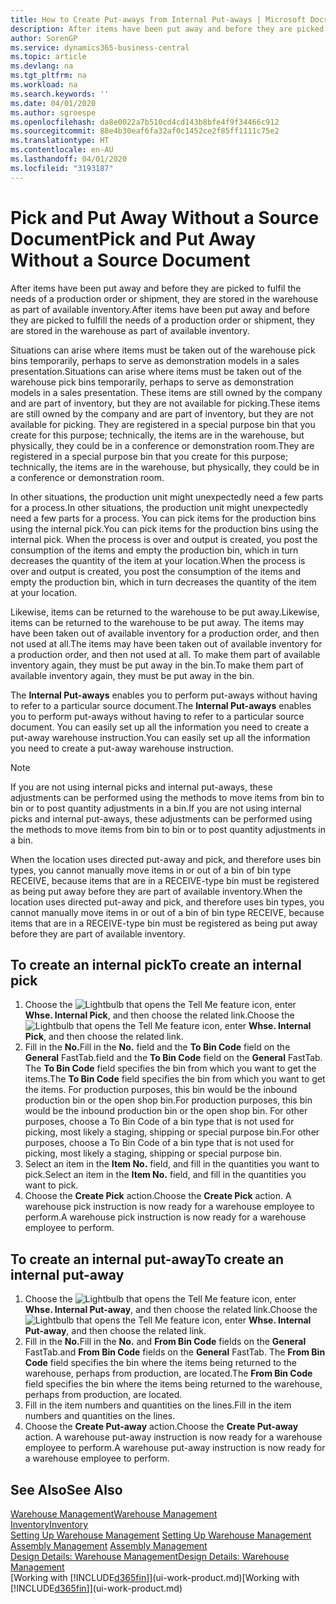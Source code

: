 ```yaml
---
title: How to Create Put-aways from Internal Put-aways | Microsoft Docs
description: After items have been put away and before they are picked to fulfil the needs of a production order or shipment, they are stored in the warehouse as part of available inventory.
author: SorenGP
ms.service: dynamics365-business-central
ms.topic: article
ms.devlang: na
ms.tgt_pltfrm: na
ms.workload: na
ms.search.keywords: ''
ms.date: 04/01/2020
ms.author: sgroespe
ms.openlocfilehash: da8e0022a7b510cd4cd143b8bfe4f9f34466c912
ms.sourcegitcommit: 88e4b30eaf6fa32af0c1452ce2f85ff1111c75e2
ms.translationtype: HT
ms.contentlocale: en-AU
ms.lasthandoff: 04/01/2020
ms.locfileid: "3193187"
---
```

# <a name="pick-and-put-away-without-a-source-document"></a><span data-ttu-id="7580a-103">Pick and Put Away Without a Source Document</span><span class="sxs-lookup"><span data-stu-id="7580a-103">Pick and Put Away Without a Source Document</span></span>
<span data-ttu-id="7580a-104">After items have been put away and before they are picked to fulfil the needs of a production order or shipment, they are stored in the warehouse as part of available inventory.</span><span class="sxs-lookup"><span data-stu-id="7580a-104">After items have been put away and before they are picked to fulfill the needs of a production order or shipment, they are stored in the warehouse as part of available inventory.</span></span>  

<span data-ttu-id="7580a-105">Situations can arise where items must be taken out of the warehouse pick bins temporarily, perhaps to serve as demonstration models in a sales presentation.</span><span class="sxs-lookup"><span data-stu-id="7580a-105">Situations can arise where items must be taken out of the warehouse pick bins temporarily, perhaps to serve as demonstration models in a sales presentation.</span></span> <span data-ttu-id="7580a-106">These items are still owned by the company and are part of inventory, but they are not available for picking.</span><span class="sxs-lookup"><span data-stu-id="7580a-106">These items are still owned by the company and are part of inventory, but they are not available for picking.</span></span> <span data-ttu-id="7580a-107">They are registered in a special purpose bin that you create for this purpose; technically, the items are in the warehouse, but physically, they could be in a conference or demonstration room.</span><span class="sxs-lookup"><span data-stu-id="7580a-107">They are registered in a special purpose bin that you create for this purpose; technically, the items are in the warehouse, but physically, they could be in a conference or demonstration room.</span></span>  

<span data-ttu-id="7580a-108">In other situations, the production unit might unexpectedly need a few parts for a process.</span><span class="sxs-lookup"><span data-stu-id="7580a-108">In other situations, the production unit might unexpectedly need a few parts for a process.</span></span> <span data-ttu-id="7580a-109">You can pick items for the production bins using the internal pick.</span><span class="sxs-lookup"><span data-stu-id="7580a-109">You can pick items for the production bins using the internal pick.</span></span> <span data-ttu-id="7580a-110">When the process is over and output is created, you post the consumption of the items and empty the production bin, which in turn decreases the quantity of the item at your location.</span><span class="sxs-lookup"><span data-stu-id="7580a-110">When the process is over and output is created, you post the consumption of the items and empty the production bin, which in turn decreases the quantity of the item at your location.</span></span>  

<span data-ttu-id="7580a-111">Likewise, items can be returned to the warehouse to be put away.</span><span class="sxs-lookup"><span data-stu-id="7580a-111">Likewise, items can be returned to the warehouse to be put away.</span></span> <span data-ttu-id="7580a-112">The items may have been taken out of available inventory for a production order, and then not used at all.</span><span class="sxs-lookup"><span data-stu-id="7580a-112">The items may have been taken out of available inventory for a production order, and then not used at all.</span></span> <span data-ttu-id="7580a-113">To make them part of available inventory again, they must be put away in the bin.</span><span class="sxs-lookup"><span data-stu-id="7580a-113">To make them part of available inventory again, they must be put away in the bin.</span></span>  

<span data-ttu-id="7580a-114">The **Internal Put-aways** enables you to perform put-aways without having to refer to a particular source document.</span><span class="sxs-lookup"><span data-stu-id="7580a-114">The **Internal Put-aways** enables you to perform put-aways without having to refer to a particular source document.</span></span> <span data-ttu-id="7580a-115">You can easily set up all the information you need to create a put-away warehouse instruction.</span><span class="sxs-lookup"><span data-stu-id="7580a-115">You can easily set up all the information you need to create a put-away warehouse instruction.</span></span>  

> [!NOTE]  
>  <span data-ttu-id="7580a-116">If you are not using internal picks and internal put-aways, these adjustments can be performed using the methods to move items from bin to bin or to post quantity adjustments in a bin.</span><span class="sxs-lookup"><span data-stu-id="7580a-116">If you are not using internal picks and internal put-aways, these adjustments can be performed using the methods to move items from bin to bin or to post quantity adjustments in a bin.</span></span>  
>   
>  <span data-ttu-id="7580a-117">When the location uses directed put-away and pick, and therefore uses bin types, you cannot manually move items in or out of a bin of bin type RECEIVE, because items that are in a RECEIVE-type bin must be registered as being put away before they are part of available inventory.</span><span class="sxs-lookup"><span data-stu-id="7580a-117">When the location uses directed put-away and pick, and therefore uses bin types, you cannot manually move items in or out of a bin of bin type RECEIVE, because items that are in a RECEIVE-type bin must be registered as being put away before they are part of available inventory.</span></span>  

## <a name="to-create-an-internal-pick"></a><span data-ttu-id="7580a-118">To create an internal pick</span><span class="sxs-lookup"><span data-stu-id="7580a-118">To create an internal pick</span></span>  
1.  <span data-ttu-id="7580a-119">Choose the ![Lightbulb that opens the Tell Me feature](media/ui-search/search_small.png "Tell me what you want to do") icon, enter **Whse. Internal Pick**, and then choose the related link.</span><span class="sxs-lookup"><span data-stu-id="7580a-119">Choose the ![Lightbulb that opens the Tell Me feature](media/ui-search/search_small.png "Tell me what you want to do") icon, enter **Whse. Internal Pick**, and then choose the related link.</span></span>  
2.  <span data-ttu-id="7580a-120">Fill in the **No.**</span><span class="sxs-lookup"><span data-stu-id="7580a-120">Fill in the **No.**</span></span> <span data-ttu-id="7580a-121">field and the **To Bin Code** field on the **General** FastTab.</span><span class="sxs-lookup"><span data-stu-id="7580a-121">field and the **To Bin Code** field on the **General** FastTab.</span></span> <span data-ttu-id="7580a-122">The **To Bin Code** field specifies the bin from which you want to get the items.</span><span class="sxs-lookup"><span data-stu-id="7580a-122">The **To Bin Code** field specifies the bin from which you want to get the items.</span></span> <span data-ttu-id="7580a-123">For production purposes, this bin would be the inbound production bin or the open shop bin.</span><span class="sxs-lookup"><span data-stu-id="7580a-123">For production purposes, this bin would be the inbound production bin or the open shop bin.</span></span> <span data-ttu-id="7580a-124">For other purposes, choose a To Bin Code of a bin type that is not used for picking, most likely a staging, shipping or special purpose bin.</span><span class="sxs-lookup"><span data-stu-id="7580a-124">For other purposes, choose a To Bin Code of a bin type that is not used for picking, most likely a staging, shipping or special purpose bin.</span></span>  
3.  <span data-ttu-id="7580a-125">Select an item in the **Item No.** field, and fill in the quantities you want to pick.</span><span class="sxs-lookup"><span data-stu-id="7580a-125">Select an item in the **Item No.** field, and fill in the quantities you want to pick.</span></span>  
4. <span data-ttu-id="7580a-126">Choose the **Create Pick** action.</span><span class="sxs-lookup"><span data-stu-id="7580a-126">Choose the **Create Pick** action.</span></span> <span data-ttu-id="7580a-127">A warehouse pick instruction is now ready for a warehouse employee to perform.</span><span class="sxs-lookup"><span data-stu-id="7580a-127">A warehouse pick instruction is now ready for a warehouse employee to perform.</span></span>  

## <a name="to-create-an-internal-put-away"></a><span data-ttu-id="7580a-128">To create an internal put-away</span><span class="sxs-lookup"><span data-stu-id="7580a-128">To create an internal put-away</span></span>  
1.  <span data-ttu-id="7580a-129">Choose the ![Lightbulb that opens the Tell Me feature](media/ui-search/search_small.png "Tell me what you want to do") icon, enter **Whse. Internal Put-away**, and then choose the related link.</span><span class="sxs-lookup"><span data-stu-id="7580a-129">Choose the ![Lightbulb that opens the Tell Me feature](media/ui-search/search_small.png "Tell me what you want to do") icon, enter **Whse. Internal Put-away**, and then choose the related link.</span></span>  
2.  <span data-ttu-id="7580a-130">Fill in the **No.**</span><span class="sxs-lookup"><span data-stu-id="7580a-130">Fill in the **No.**</span></span> <span data-ttu-id="7580a-131">and **From Bin Code** fields on the **General** FastTab.</span><span class="sxs-lookup"><span data-stu-id="7580a-131">and **From Bin Code** fields on the **General** FastTab.</span></span> <span data-ttu-id="7580a-132">The **From Bin Code** field specifies the bin where the items being returned to the warehouse, perhaps from production, are located.</span><span class="sxs-lookup"><span data-stu-id="7580a-132">The **From Bin Code** field specifies the bin where the items being returned to the warehouse, perhaps from production, are located.</span></span>  
3.  <span data-ttu-id="7580a-133">Fill in the item numbers and quantities on the lines.</span><span class="sxs-lookup"><span data-stu-id="7580a-133">Fill in the item numbers and quantities on the lines.</span></span>  
4.  <span data-ttu-id="7580a-134">Choose the **Create Put-away** action.</span><span class="sxs-lookup"><span data-stu-id="7580a-134">Choose the **Create Put-away** action.</span></span> <span data-ttu-id="7580a-135">A warehouse put-away instruction is now ready for a warehouse employee to perform.</span><span class="sxs-lookup"><span data-stu-id="7580a-135">A warehouse put-away instruction is now ready for a warehouse employee to perform.</span></span>  

## <a name="see-also"></a><span data-ttu-id="7580a-136">See Also</span><span class="sxs-lookup"><span data-stu-id="7580a-136">See Also</span></span>  
[<span data-ttu-id="7580a-137">Warehouse Management</span><span class="sxs-lookup"><span data-stu-id="7580a-137">Warehouse Management</span></span>](warehouse-manage-warehouse.md)  
[<span data-ttu-id="7580a-138">Inventory</span><span class="sxs-lookup"><span data-stu-id="7580a-138">Inventory</span></span>](inventory-manage-inventory.md)  
<span data-ttu-id="7580a-139">[Setting Up Warehouse Management](warehouse-setup-warehouse.md)   </span><span class="sxs-lookup"><span data-stu-id="7580a-139">[Setting Up Warehouse Management](warehouse-setup-warehouse.md)   </span></span>  
<span data-ttu-id="7580a-140">[Assembly Management](assembly-assemble-items.md)  </span><span class="sxs-lookup"><span data-stu-id="7580a-140">[Assembly Management](assembly-assemble-items.md)  </span></span>  
[<span data-ttu-id="7580a-141">Design Details: Warehouse Management</span><span class="sxs-lookup"><span data-stu-id="7580a-141">Design Details: Warehouse Management</span></span>](design-details-warehouse-management.md)  
<span data-ttu-id="7580a-142">[Working with [!INCLUDE[d365fin](includes/d365fin_md.md)]](ui-work-product.md)</span><span class="sxs-lookup"><span data-stu-id="7580a-142">[Working with [!INCLUDE[d365fin](includes/d365fin_md.md)]](ui-work-product.md)</span></span>
